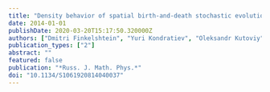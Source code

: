 ```yaml
---
title: "Density behavior of spatial birth-and-death stochastic evolution of mutating genotypes under selection rates"
date: 2014-01-01
publishDate: 2020-03-20T15:17:50.320000Z
authors: ["Dmitri Finkelshtein", "Yuri Kondratiev", "Oleksandr Kutoviy", "Stas Molchanov", "Elena Zhizhina"]
publication_types: ["2"]
abstract: ""
featured: false
publication: "*Russ. J. Math. Phys.*"
doi: "10.1134/S1061920814040037"
---
```


